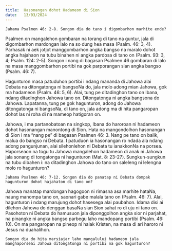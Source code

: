 ```yaml
---
title:  Hasonangan dohot Hadameon di Sion
date:   13/03/2024
---
```


`Jahama Psalmen 46: 2-8. Songon dia do tano i digombarhon marhite ende?`

Psalmen on mangalehon gombaran na torang di tano na guntur, jala di digombarhon mardongan lalo na so dung hea masa (Psalm. 46: 3, 4). Parhasak ni aek jotjot manggombarhon angka bangso na maralo dohot angka hajahaon na tubu binahen ni angka pardosa di tano on (Psalm. 93: 3, 4; Psalm. 124: 2-5). Songon i nang di bagasan Psalmen 46 gombaran di lalo na masa manggombarhon portibi na gok parporangan sian angka bangso (Psalm. 46: 7).

Hagunturon masa patuduhon portibi i ndang mananda di Jahowa alai Debata na ditongatonga ni bangsoNa do, jala molo adong mian Jahowa, gok ma hadameon (Psalm. 46: 5, 6). Alai, tung pe ditadinghon tano on Ibana, ndang ditadinghon Jahowa tano on. Ditongatonga ni angka bangsona do Jahowa. Lapatanna, tung pe gok hagunturon, adong do Jahowa ditongatonga ni bangsoNa, di tano on, jala adong ma di hita pangaropan dohot las ni roha di na mameop hatigoran on.

Jahowa, i ma partanobatoan na singkop, Ibana do haroroan ni hadameon dohot hasonangan manontong di Sion. Hata na mangondolhon hasonangan di Sion i ma “nang pe” di bagasan Psalmen 46: 3. Nang pe tano on balik, malua do bangso ni Debata. I patuduon ia hasonangan ro ndada ala ndang adong pangunjunan, alai silehonlehon ni Debata tu ianakkonNa na porsea. Haporseaon na togu tu Jahowa mangalehon hadameon di anak ni Jahowa jala sonang di tongatonga ni hagunturon (Mat. 8: 23-27). Sungkun-sungkun na tubu dibahen i: na ditadinghon Jahowa do tano on saleleng ni lelengna molo ro hagunturon?

`Jahama Psalmen 46: 7-12. Songon dia do panatap ni Debata dompak hagunturon dohot hajahaton di tano on?`

Jahowa manatap mardongan hagogoon ni rimasna asa marhite hataNa, naung manompa tano on, saonari gabe malala tano on (Psalm. 46: 7). Alai, hagunturon i ndang marujung dohot hasesega alai paubahon. Idama disi ai dilehon Jahowa do denggan basaNa sian Sion sahat ro di uju ni tano on. Pasohoton ni Debata do hamusuon jala diponggolhon angka sior ni parjahat, na pinangke ni angka bangso parbegu laho mandopang portibi (Psalm. 46: 10). On ma pangaropan na pineop ni halak Kristen, na masa di ari haroro ni Jesus na duahalihon.

`Songon dia do hita marsiajar laho mangalului hadameon jala manghaporseai Jahowa ditongatonga ni portibi na gok hagunturon?`